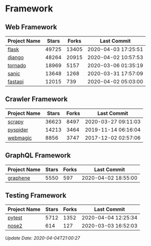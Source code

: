 # Framework

## Web Framework

| Project Name | Stars | Forks | Last Commit |
| ------------ | ----- | ----- | ----------- |
| [flask](https://github.com/pallets/flask) | 49725 | 13405 | 2020-04-03 17:25:51 |
| [django](https://github.com/django/django) | 48264 | 20915 | 2020-04-02 10:57:53 |
| [tornado](https://github.com/tornadoweb/tornado) | 18969 | 5157 | 2020-03-06 01:35:19 |
| [sanic](https://github.com/huge-success/sanic) | 13648 | 1268 | 2020-03-31 17:57:09 |
| [fastapi](https://github.com/tiangolo/fastapi) | 12015 | 739 | 2020-04-02 05:03:00 |

## Crawler Framework

| Project Name | Stars | Forks | Last Commit |
| ------------ | ----- | ----- | ----------- |
| [scrapy](https://github.com/scrapy/scrapy) | 36623 | 8497 | 2020-03-27 09:11:03 |
| [pyspider](https://github.com/binux/pyspider) | 14213 | 3464 | 2019-11-14 06:16:04 |
| [webmagic](https://github.com/code4craft/webmagic) | 8856 | 3747 | 2017-12-02 02:57:06 |

## GraphQL Framework

| Project Name | Stars | Forks | Last Commit |
| ------------ | ----- | ----- | ----------- |
| [graphene](https://github.com/graphql-python/graphene) | 5550 | 597 | 2020-04-02 18:55:00 |

## Testing Framework

| Project Name | Stars | Forks | Last Commit |
| ------------ | ----- | ----- | ----------- |
| [pytest](https://github.com/pytest-dev/pytest) | 5712 | 1352 | 2020-04-04 12:25:34 |
| [nose2](https://github.com/nose-devs/nose2) | 614 | 127 | 2020-03-03 16:52:03 |

*Update Date: 2020-04-04T21:00:27*